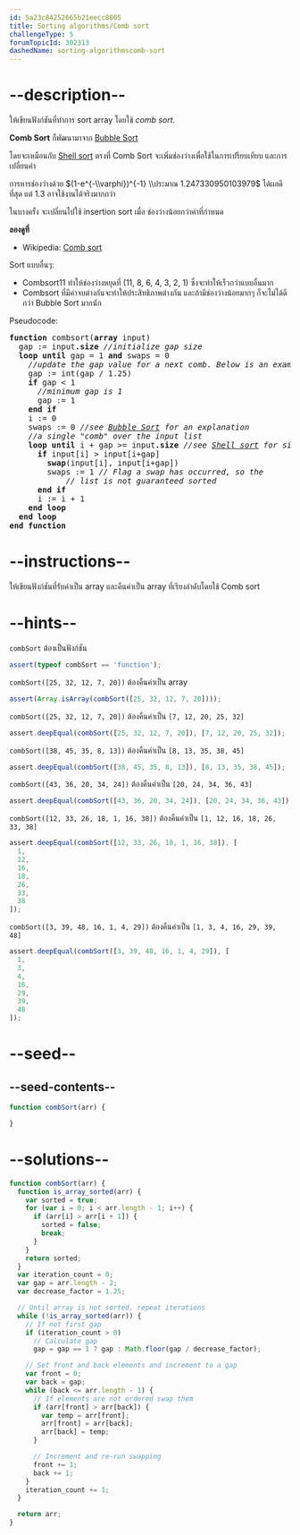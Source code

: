 ```yaml
---
id: 5a23c84252665b21eecc8005
title: Sorting algorithms/Comb sort
challengeType: 5
forumTopicId: 302313
dashedName: sorting-algorithmscomb-sort
---
```


# --description--

ให้เขียนฟังก์ชันที่ทำการ sort array โดยใช้ *comb sort*.

**Comb Sort** ก็พัฒนามาจาก [Bubble Sort](<https://rosettacode.org/wiki/Bubble Sort>)

โดยจะเหมือนกับ [Shell sort](<https://rosettacode.org/wiki/Shell sort>) ตรงที่ Comb Sort จะเพิ่มช่องว่างเพื่อใช้ในการเปรียบเทียบ และการเปลี่ยนค่า

การหารช่องว่างด้วย $(1-e^{-\\varphi})^{-1} \\ประมาณ 1.247330950103979$ ได้ผลดีที่สุด แต่ 1.3 อาจใช้งานได้จริงมากกว่า

ในบางครั้ง จะเปลี่ยนไปใช้ insertion sort เมื่อ ช่องว่างน้อยกว่าค่าที่กำหนด

**ลองดูที่**

<ul>
  <li>Wikipedia: <a href='https://en.wikipedia.org/wiki/Comb sort' target='_blank'>Comb sort</a></li>
</ul>

Sort แบบอื่นๆ:

<ul>
  <li>Combsort11 ทำให้ช่องว่างหยุดที่ (11, 8, 6, 4, 3, 2, 1) ซึ่งจะทำให้เร็วกว่าแบบอื่นมาก</li>
  <li>Combsort ที่มีค่าจบต่างกันจะทำให้ประสิทธิภาพต่างกัน และถ้ามีช่องว่างน้อยมากๆ ก็จะไม่ได้ดีกว่า Bubble Sort มากนัก</li>
</ul>

Pseudocode:

<pre><b>function</b> combsort(<b>array</b> input)
  gap := input<b>.size</b> <i>//initialize gap size</i>
  <b>loop until</b> gap = 1 <b>and</b> swaps = 0
    <i>//update the gap value for a next comb. Below is an example</i>
    gap := int(gap / 1.25)
    <b>if</b> gap &#x3C; 1 
      <i>//minimum gap is 1</i>
      gap := 1
    <b>end if</b>
    i := 0
    swaps := 0 <i>//see <a href='https://rosettacode.org/wiki/Sorting_algorithms/Bubble_sort' target='_blank'>Bubble Sort</a> for an explanation</i>
    <i>//a single "comb" over the input list</i>
    <b>loop until</b> i + gap >= input<b>.size</b> <i>//see <a href='https://rosettacode.org/wiki/Sorting_algorithms/Shell_sort' target='_blank'>Shell sort</a> for similar idea</i>
      <b>if</b> input[i] > input[i+gap]
        <b>swap</b>(input[i], input[i+gap])
        swaps := 1 <i>// Flag a swap has occurred, so the</i>
            <i>// list is not guaranteed sorted</i>
      <b>end if</b>
      i := i + 1
    <b>end loop</b>
  <b>end loop</b>
<b>end function</b>
</pre>

# --instructions--

ให้เขียนฟังก์ชันที่รับค่าเป็น array และคืนค่าเป็น array ที่เรียงลำดับโดยใช้ Comb sort

# --hints--

`combSort` ต้องเป็นฟังก์ชัน

```js
assert(typeof combSort == 'function');
```

`combSort([25, 32, 12, 7, 20])` ต้องคืนค่าเป็น array

```js
assert(Array.isArray(combSort([25, 32, 12, 7, 20])));
```

`combSort([25, 32, 12, 7, 20])` ต้องคืนค่าเป็น `[7, 12, 20, 25, 32]`

```js
assert.deepEqual(combSort([25, 32, 12, 7, 20]), [7, 12, 20, 25, 32]);
```

`combSort([38, 45, 35, 8, 13])` ต้องคืนค่าเป็น `[8, 13, 35, 38, 45]`

```js
assert.deepEqual(combSort([38, 45, 35, 8, 13]), [8, 13, 35, 38, 45]);
```

`combSort([43, 36, 20, 34, 24])` ต้องคืนค่าเป็น `[20, 24, 34, 36, 43]`

```js
assert.deepEqual(combSort([43, 36, 20, 34, 24]), [20, 24, 34, 36, 43]);
```

`combSort([12, 33, 26, 18, 1, 16, 38])` ต้องคืนค่าเป็น `[1, 12, 16, 18, 26, 33, 38]`

```js
assert.deepEqual(combSort([12, 33, 26, 18, 1, 16, 38]), [
  1,
  12,
  16,
  18,
  26,
  33,
  38
]);
```

`combSort([3, 39, 48, 16, 1, 4, 29])` ต้องคืนค่าเป็น `[1, 3, 4, 16, 29, 39, 48]`

```js
assert.deepEqual(combSort([3, 39, 48, 16, 1, 4, 29]), [
  1,
  3,
  4,
  16,
  29,
  39,
  48
]);
```

# --seed--

## --seed-contents--

```js
function combSort(arr) {

}
```

# --solutions--

```js
function combSort(arr) {
  function is_array_sorted(arr) {
    var sorted = true;
    for (var i = 0; i < arr.length - 1; i++) {
      if (arr[i] > arr[i + 1]) {
        sorted = false;
        break;
      }
    }
    return sorted;
  }
  var iteration_count = 0;
  var gap = arr.length - 2;
  var decrease_factor = 1.25;

  // Until array is not sorted, repeat iterations
  while (!is_array_sorted(arr)) {
    // If not first gap
    if (iteration_count > 0)
      // Calculate gap
      gap = gap == 1 ? gap : Math.floor(gap / decrease_factor);

    // Set front and back elements and increment to a gap
    var front = 0;
    var back = gap;
    while (back <= arr.length - 1) {
      // If elements are not ordered swap them
      if (arr[front] > arr[back]) {
        var temp = arr[front];
        arr[front] = arr[back];
        arr[back] = temp;
      }

      // Increment and re-run swapping
      front += 1;
      back += 1;
    }
    iteration_count += 1;
  }

  return arr;
}
```
